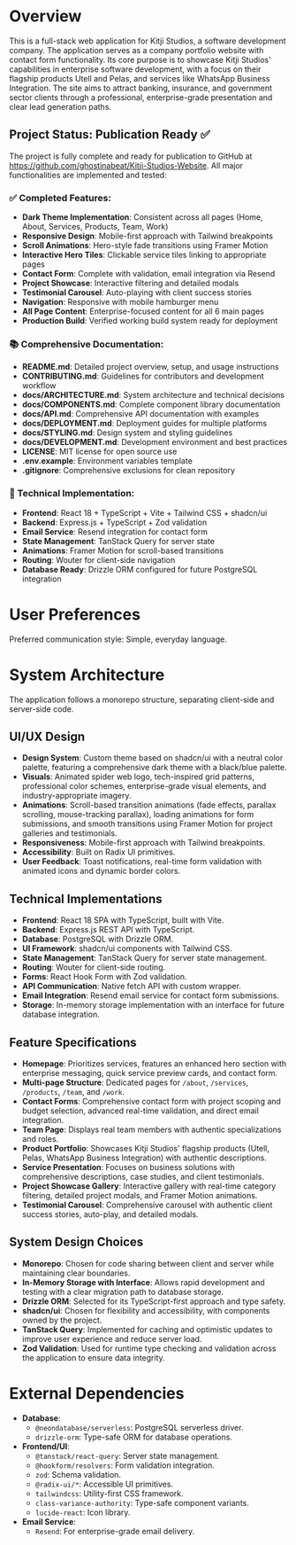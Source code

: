 # Overview

This is a full-stack web application for Kitji Studios, a software development company. The application serves as a company portfolio website with contact form functionality. Its core purpose is to showcase Kitji Studios' capabilities in enterprise software development, with a focus on their flagship products Utell and Pelas, and services like WhatsApp Business Integration. The site aims to attract banking, insurance, and government sector clients through a professional, enterprise-grade presentation and clear lead generation paths.

## Project Status: Publication Ready ✅

The project is fully complete and ready for publication to GitHub at https://github.com/ghostinabeat/Kitji-Studios-Website. All major functionalities are implemented and tested:

### ✅ Completed Features:
- **Dark Theme Implementation**: Consistent across all pages (Home, About, Services, Products, Team, Work)
- **Responsive Design**: Mobile-first approach with Tailwind breakpoints
- **Scroll Animations**: Hero-style fade transitions using Framer Motion
- **Interactive Hero Tiles**: Clickable service tiles linking to appropriate pages
- **Contact Form**: Complete with validation, email integration via Resend
- **Project Showcase**: Interactive filtering and detailed modals
- **Testimonial Carousel**: Auto-playing with client success stories
- **Navigation**: Responsive with mobile hamburger menu
- **All Page Content**: Enterprise-focused content for all 6 main pages
- **Production Build**: Verified working build system ready for deployment

### 📚 Comprehensive Documentation:
- **README.md**: Detailed project overview, setup, and usage instructions
- **CONTRIBUTING.md**: Guidelines for contributors and development workflow
- **docs/ARCHITECTURE.md**: System architecture and technical decisions
- **docs/COMPONENTS.md**: Complete component library documentation
- **docs/API.md**: Comprehensive API documentation with examples
- **docs/DEPLOYMENT.md**: Deployment guides for multiple platforms
- **docs/STYLING.md**: Design system and styling guidelines
- **docs/DEVELOPMENT.md**: Development environment and best practices
- **LICENSE**: MIT license for open source use
- **.env.example**: Environment variables template
- **.gitignore**: Comprehensive exclusions for clean repository

### 🔧 Technical Implementation:
- **Frontend**: React 18 + TypeScript + Vite + Tailwind CSS + shadcn/ui
- **Backend**: Express.js + TypeScript + Zod validation
- **Email Service**: Resend integration for contact form
- **State Management**: TanStack Query for server state
- **Animations**: Framer Motion for scroll-based transitions
- **Routing**: Wouter for client-side navigation
- **Database Ready**: Drizzle ORM configured for future PostgreSQL integration

# User Preferences

Preferred communication style: Simple, everyday language.

# System Architecture

The application follows a monorepo structure, separating client-side and server-side code.

## UI/UX Design
- **Design System**: Custom theme based on shadcn/ui with a neutral color palette, featuring a comprehensive dark theme with a black/blue palette.
- **Visuals**: Animated spider web logo, tech-inspired grid patterns, professional color schemes, enterprise-grade visual elements, and industry-appropriate imagery.
- **Animations**: Scroll-based transition animations (fade effects, parallax scrolling, mouse-tracking parallax), loading animations for form submissions, and smooth transitions using Framer Motion for project galleries and testimonials.
- **Responsiveness**: Mobile-first approach with Tailwind breakpoints.
- **Accessibility**: Built on Radix UI primitives.
- **User Feedback**: Toast notifications, real-time form validation with animated icons and dynamic border colors.

## Technical Implementations
- **Frontend**: React 18 SPA with TypeScript, built with Vite.
- **Backend**: Express.js REST API with TypeScript.
- **Database**: PostgreSQL with Drizzle ORM.
- **UI Framework**: shadcn/ui components with Tailwind CSS.
- **State Management**: TanStack Query for server state management.
- **Routing**: Wouter for client-side routing.
- **Forms**: React Hook Form with Zod validation.
- **API Communication**: Native fetch API with custom wrapper.
- **Email Integration**: Resend email service for contact form submissions.
- **Storage**: In-memory storage implementation with an interface for future database integration.

## Feature Specifications
- **Homepage**: Prioritizes services, features an enhanced hero section with enterprise messaging, quick service preview cards, and contact form.
- **Multi-page Structure**: Dedicated pages for `/about`, `/services`, `/products`, `/team`, and `/work`.
- **Contact Forms**: Comprehensive contact form with project scoping and budget selection, advanced real-time validation, and direct email integration.
- **Team Page**: Displays real team members with authentic specializations and roles.
- **Product Portfolio**: Showcases Kitji Studios' flagship products (Utell, Pelas, WhatsApp Business Integration) with authentic descriptions.
- **Service Presentation**: Focuses on business solutions with comprehensive descriptions, case studies, and client testimonials.
- **Project Showcase Gallery**: Interactive gallery with real-time category filtering, detailed project modals, and Framer Motion animations.
- **Testimonial Carousel**: Comprehensive carousel with authentic client success stories, auto-play, and detailed modals.

## System Design Choices
- **Monorepo**: Chosen for code sharing between client and server while maintaining clear boundaries.
- **In-Memory Storage with Interface**: Allows rapid development and testing with a clear migration path to database storage.
- **Drizzle ORM**: Selected for its TypeScript-first approach and type safety.
- **shadcn/ui**: Chosen for flexibility and accessibility, with components owned by the project.
- **TanStack Query**: Implemented for caching and optimistic updates to improve user experience and reduce server load.
- **Zod Validation**: Used for runtime type checking and validation across the application to ensure data integrity.

# External Dependencies

- **Database**:
    - `@neondatabase/serverless`: PostgreSQL serverless driver.
    - `drizzle-orm`: Type-safe ORM for database operations.
- **Frontend/UI**:
    - `@tanstack/react-query`: Server state management.
    - `@hookform/resolvers`: Form validation integration.
    - `zod`: Schema validation.
    - `@radix-ui/*`: Accessible UI primitives.
    - `tailwindcss`: Utility-first CSS framework.
    - `class-variance-authority`: Type-safe component variants.
    - `lucide-react`: Icon library.
- **Email Service**:
    - `Resend`: For enterprise-grade email delivery.